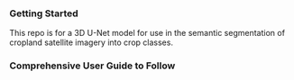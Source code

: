 ### Getting Started
This repo is for a 3D U-Net model for use in the semantic 
segmentation of cropland satellite imagery into crop classes.
### Comprehensive User Guide to Follow